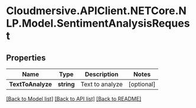 # Cloudmersive.APIClient.NETCore.NLP.Model.SentimentAnalysisRequest
## Properties

Name | Type | Description | Notes
------------ | ------------- | ------------- | -------------
**TextToAnalyze** | **string** | Text to analyze | [optional] 

[[Back to Model list]](../README.md#documentation-for-models) [[Back to API list]](../README.md#documentation-for-api-endpoints) [[Back to README]](../README.md)


